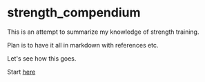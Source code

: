 # strength_compendium
This is an attempt to summarize my knowledge of strength training.

Plan is to have it all in markdown with references etc.

Let's see how this goes.

Start [here](TODO)